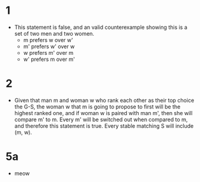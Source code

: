 # 1

-  This statement is false, and an valid counterexample showing this is a set of two men and two women.
	- m prefers w over w'
	- m' prefers w' over w
	- w prefers m' over m
	- w' prefers m over m'

# 2
- Given that man m and woman w who rank each other as their top choice the G-S, the woman w that m is going to propose to first will be the highest ranked one, and if woman w is paired with man m', then she will compare m' to m. Every m' will be switched out when compared to m, and therefore this statement is true. Every stable matching S will include (m, w).

# 5a 
- meow